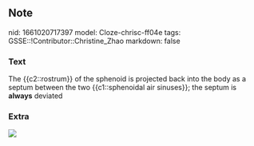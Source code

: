 ## Note
nid: 1661020717397
model: Cloze-chrisc-ff04e
tags: GSSE::!Contributor::Christine_Zhao
markdown: false

### Text
<div>
  <div>
    <div>
      The {{c2::rostrum}} of the sphenoid is projected back into
      the body as a septum between the two {{c1::sphenoidal air
      sinuses}}; the septum is <b>always</b> deviated
    </div>
  </div>
</div>

### Extra
<img src="paste-ca1b2e790a39fc5ccac1fc54f1012767f26a7c06.jpg">
